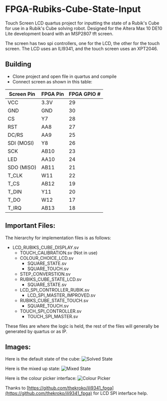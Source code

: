 # FPGA-Rubiks-Cube-State-Input
Touch Screen LCD quartus project for inputting the state of a Rubik's Cube for use in a Rubik's Cube solving robot. Designed for the Altera Max 10 DE10 Lite development board with an MSP2807 tft screen.

The screen has two spi controllers, one for the LCD, the other for the touch screen. The LCD uses an ILI9341, and the touch screen uses an XPT2046.

## Building
 - Clone project and open file in quartus and compile
 - Connect screen as shown in this table:

| Screen Pin | FPGA Pin | FPGA GPIO # |
| ---------- | -------- | ----------- |
| VCC        | 3.3V     | 29          |
| GND        | GND      | 30          |
| CS         | Y7       | 28          |
| RST        | AA8      | 27          |
| DC/RS      | AA9      | 25          |
| SDI (MOSI) | Y8       | 26          |
| SCK        | AB10     | 23          |
| LED        | AA10     | 24          |
| SDO (MISO) | AB11     | 21          |
| T_CLK      | W11      | 22          |
| T_CS       | AB12     | 19          |
| T_DIN      | Y11      | 20          |
| T_DO       | W12      | 17          |
| T_IRQ      | AB13     | 18          |


## Important Files:

The hierarchy for implementation files is as follows:
 - LCD_RUBIKS_CUBE_DISPLAY.sv
    - TOUCH_CALIBRATION.sv (Not in use)
    - COLOUR_CHOICE_LCD.sv
        - SQUARE_STATE.sv
        - SQUARE_TOUCH.sv
    - STEP_CONVERSTION.sv
    - RUBIKS_CUBE_STATE_LCD.sv
        - SQUARE_STATE.sv
    - LCD_SPI_CONTROLLER_RUBIK.sv
        - LCD_SPI_MASTER_IMPROVED.sv
    - RUBIKS_CUBE_STATE_TOUCH.sv
        - SQUARE_TOUCH.sv
    - TOUCH_SPI_CONTROLLER.sv
        - TOUCH_SPI_MASTER.sv

These files are where the logic is held, the rest of the files will generally be generated by quartus or as IP.

## Images:

Here is the default state of the cube:
![Solved State](media/Solved_State.jpg)

Here is the mixed up state:
![Mixed State](media/Working_LCD.jpg)

Here is the colour picker interface:
![Colour Picker](media/Colour_Picker_Interface.jpg)

Thanks to [https://github.com/thekroko/ili9341_fpga](https://github.com/thekroko/ili9341_fpga) for LCD SPI interface help.